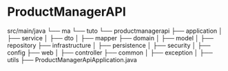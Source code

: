 ﻿# ProductManagerAPI

src/main/java
└── ma
└── tuto
└── productmanagerapi
├── application
│   ├── service
│   ├── dto
│   ├── mapper
├── domain
│   ├── model
│   ├── repository
├── infrastructure
│   ├── persistence
│   ├── security
│   ├── config
├── web
│   ├── controller
├── common
│   ├── exception
│   ├── utils
├── ProductManagerApiApplication.java
